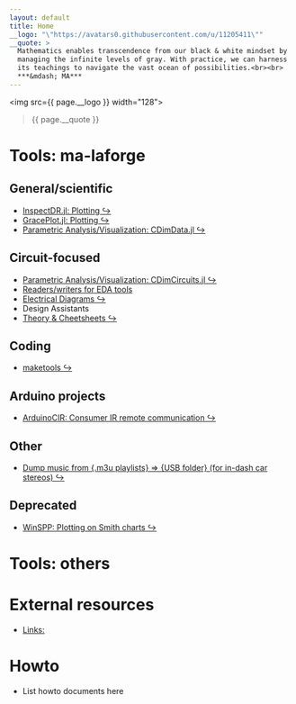 ```yaml
---
layout: default
title: Home
__logo: "\"https://avatars0.githubusercontent.com/u/11205411\""
__quote: >
  Mathematics enables transcendence from our black & white mindset by
  managing the infinite levels of gray. With practice, we can harness
  its teachings to navigate the vast ocean of possibilities.<br><br>
  ***&mdash; MA***
---
```


<img src={{ page.__logo }} width="128"> <blockquote> {{ page.__quote }} </blockquote>


# Tools: ma-laforge

## General/scientific
 - [InspectDR.jl: Plotting &#x21AA;](https://github.com/ma-laforge/InspectDR.jl)
 - [GracePlot.jl: Plotting &#x21AA;](https://github.com/ma-laforge/GracePlot.jl)
 - [Parametric Analysis/Visualization: CDimData.jl &#x21AA;](https://github.com/ma-laforge/CMDimData.jl)

## Circuit-focused
 - [Parametric Analysis/Visualization: CDimCircuits.jl &#x21AA;](https://github.com/ma-laforge/CMDimCircuits.jl)
 - [Readers/writers for EDA tools](info/edatools)
 - [Electrical Diagrams &#x21AA;](https://github.com/ma-laforge/ElectricalDiagrams)
 - Design Assistants
 - [Theory & Cheetsheets &#x21AA;](https://github.com/ma-laforge/DocsLaTeX_Electrical)

## Coding
 - [maketools &#x21AA;](https://github.com/ma-laforge/maketools)

## Arduino projects
 - [ArduinoCIR: Consumer IR remote communication &#x21AA;](https://github.com/ma-laforge/ArduinoCIR)

## Other
 - [Dump music from {.m3u playlists} &rArr; {USB folder} (for in-dash car stereos) &#x21AA;](https://github.com/ma-laforge/AudioStick)

## Deprecated
 - [WinSPP: Plotting on Smith charts &#x21AA;](https://github.com/ma-laforge/WinSPP)

# Tools: others

# External resources
 - [Links:](extresouces/modelling)

# Howto
 - List howto documents here

